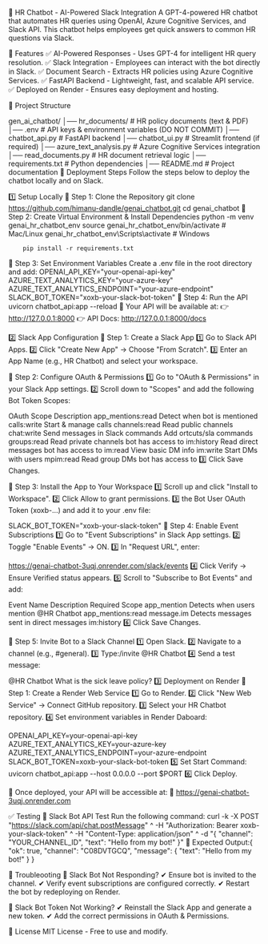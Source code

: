 🤖 HR Chatbot - AI-Powered Slack Integration
A GPT-4-powered HR chatbot that automates HR queries using OpenAI, Azure Cognitive Services, and Slack API. This chatbot helps employees get quick answers to common HR questions via Slack.

📌 Features
✅ AI-Powered Responses - Uses GPT-4 for intelligent HR query resolution.
✅ Slack Integration - Employees can interact with the bot directly in Slack.
✅ Document Search - Extracts HR policies using Azure Cognitive Services.
✅ FastAPI Backend - Lightweight, fast, and scalable API service.
✅ Deployed on Render - Ensures easy deployment and hosting.

📁 Project Structure

gen_ai_chatbot/
│── hr_documents/            # HR policy documents (text & PDF)
│── .env                     # API keys & environment variables (DO NOT COMMIT)
│── chatbot_api.py           # FastAPI backend
│── chatbot_ui.py            # Streamlit frontend (if required)
│── azure_text_analysis.py   # Azure Cognitive Services integration
│── read_documents.py        # HR document retrieval logic
│── requirements.txt         # Python dependencies
│── README.md                # Project documentation
🚀 Deployment Steps
Follow the steps below to deploy the chatbot locally and on Slack.

1️⃣ Setup Locally
🔹 Step 1: Clone the Repository
        git clone https://github.com/himanu-dandle/genai_chatbot.git
        cd genai_chatbot
🔹 Step 2: Create Virtual Environment & Install Dependencies
        python -m venv genai_hr_chatbot_env
        source genai_hr_chatbot_env/bin/activate  # Mac/Linux
        genai_hr_chatbot_env\Scripts\activate    # Windows

        pip install -r requirements.txt
🔹 Step 3: Set Environment Variables
    Create a .env file in the root directory and add:
    OPENAI_API_KEY="your-openai-api-key"
    AZURE_TEXT_ANALYTICS_KEY="your-azure-key"
    AZURE_TEXT_ANALYTICS_ENDPOINT="your-azure-endpoint"
    SLACK_BOT_TOKEN="xoxb-your-slack-bot-token"
🔹 Step 4: Run the API
    uvicorn chatbot_api:app --reload
🔹 Your API will be available at:
👉 http://127.0.0.1:8000
👉 API Docs: http://127.0.0.1:8000/docs

2️⃣ Slack App Configuration
🔹 Step 1: Create a Slack App
1️⃣ Go to Slack API Apps.
2️⃣ Click "Create New App" → Choose "From Scratch".
3️⃣ Enter an App Name (e.g., HR Chatbot) and select your workspace.

🔹 Step 2: Configure OAuth & Permissions
1️⃣ Go to "OAuth & Permissions" in your Slack App settings.
2️⃣ Scroll down to "Scopes" and add the following Bot Token Scopes:

OAuth Scope	Description
app_mentions:read	Detect when bot is mentioned
calls:write	Start & manage calls
channels:read	Read public channels
chat:write	Send messages in Slack
commands	Add ortcuts/sla commands
groups:read	Read private channels bot has access to
im:history	Read direct messages bot has access to
im:read	View basic DM info
im:write	Start DMs with users
mpim:read	Read group DMs bot has access to
3️⃣ Click Save Changes.

🔹 Step 3: Install the App to Your Workspace
1️⃣ Scroll up and click "Install to Workspace".
2️⃣ Click Allow to grant permissions.
3️⃣  the Bot User OAuth Token (xoxb-...) and add it to your .env file:


SLACK_BOT_TOKEN="xoxb-your-slack-token"
🔹 Step 4: Enable Event Subscriptions
1️⃣ Go to "Event Subscriptions" in Slack App settings.
2️⃣ Toggle "Enable Events" → ON.
3️⃣ In "Request URL", enter:


https://genai-chatbot-3uqj.onrender.com/slack/events
4️⃣ Click Verify → Ensure Verified status appears.
5️⃣ Scroll to "Subscribe to Bot Events" and add:

Event Name	    Description	                                Required Scope
app_mention	    Detects when users mention @HR Chatbot	    app_mentions:read
message.im	    Detects messages sent in direct messages	im:history
6️⃣ Click Save Changes.

🔹 Step 5: Invite Bot to a Slack Channel
1️⃣ Open Slack.
2️⃣ Navigate to a channel (e.g., #general).
3️⃣ Type:/invite @HR Chatbot
4️⃣ Send a test message:

@HR Chatbot What is the sick leave policy?
3️⃣ Deployment on Render
🔹 Step 1: Create a Render Web Service
1️⃣ Go to Render.
2️⃣ Click "New Web Service" → Connect GitHub repository.
3️⃣ Select your HR Chatbot repository.
4️⃣ Set environment variables in Render Daboard:

OPENAI_API_KEY=your-openai-api-key
AZURE_TEXT_ANALYTICS_KEY=your-azure-key
AZURE_TEXT_ANALYTICS_ENDPOINT=your-azure-endpoint
SLACK_BOT_TOKEN=xoxb-your-slack-bot-token
5️⃣ Set Start Command:
    uvicorn chatbot_api:app --host 0.0.0.0 --port $PORT
6️⃣ Click Deploy.

📌 Once deployed, your API will be accessible at:
🔹 https://genai-chatbot-3uqj.onrender.com

✅ Testing
🔹 Slack Bot API Test
Run the following command:
curl -k -X POST "https://slack.com/api/chat.postMessage" ^
-H "Authorization: Bearer xoxb-your-slack-token" ^
-H "Content-Type: application/json" ^
-d "{ \"channel\": \"YOUR_CHANNEL_ID\", \"text\": \"Hello from my bot!\" }"
🔹 Expected Output:{ "ok": true, "channel": "C08DVTGCQ", "message": { "text": "Hello from my bot!" } }

🔧 Troubleooting
🔸 Slack Bot Not Responding?
✔ Ensure bot is invited to the channel.
✔ Verify event subscriptions are configured correctly.
✔ Restart the bot by redeploying on Render.

🔸 Slack Bot Token Not Working?
✔ Reinstall the Slack App and generate a new token.
✔ Add the correct permissions in OAuth & Permissions.

📜 License
MIT License - Free to use and modify.

